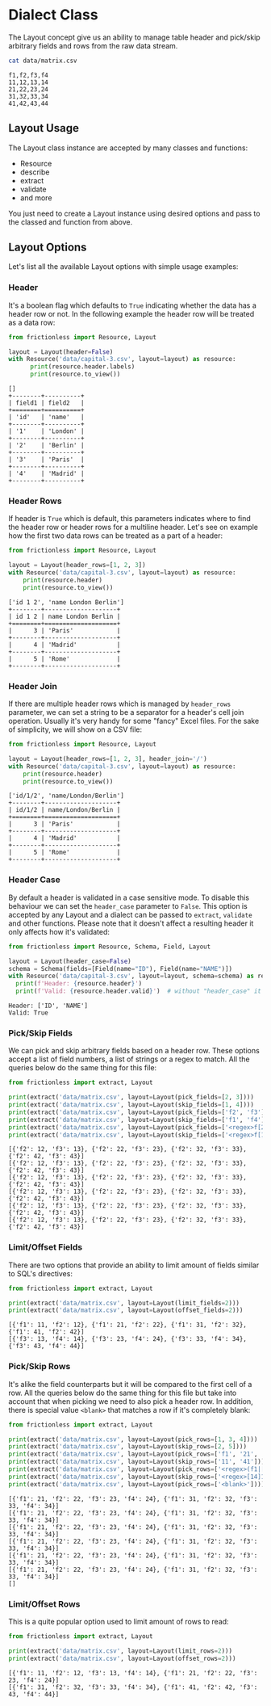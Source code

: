 # Dialect Class

The Layout concept give us an ability to manage table header and pick/skip arbitrary fields and rows from the raw data stream.

```bash title="CLI"
cat data/matrix.csv
```
```csv
f1,f2,f3,f4
11,12,13,14
21,22,23,24
31,32,33,34
41,42,43,44
```

## Layout Usage

The Layout class instance are accepted by many classes and functions:

- Resource
- describe
- extract
- validate
- and more

You just need to create a Layout instance using desired options and pass to the classed and function from above.

## Layout Options

Let's list all the available Layout options with simple usage examples:

### Header

It's a boolean flag which defaults to `True` indicating whether the data has a header row or not. In the following example the header row will be treated as a data row:

```python title="Python"
from frictionless import Resource, Layout

layout = Layout(header=False)
with Resource('data/capital-3.csv', layout=layout) as resource:
      print(resource.header.labels)
      print(resource.to_view())
```
```
[]
+--------+----------+
| field1 | field2   |
+========+==========+
| 'id'   | 'name'   |
+--------+----------+
| '1'    | 'London' |
+--------+----------+
| '2'    | 'Berlin' |
+--------+----------+
| '3'    | 'Paris'  |
+--------+----------+
| '4'    | 'Madrid' |
+--------+----------+
```

### Header Rows

If header is `True` which is default, this parameters indicates where to find the header row or header rows for a multiline header. Let's see on example how the first two data rows can be treated as a part of a header:

```python title="Python"
from frictionless import Resource, Layout

layout = Layout(header_rows=[1, 2, 3])
with Resource('data/capital-3.csv', layout=layout) as resource:
    print(resource.header)
    print(resource.to_view())
```
```
['id 1 2', 'name London Berlin']
+--------+--------------------+
| id 1 2 | name London Berlin |
+========+====================+
|      3 | 'Paris'            |
+--------+--------------------+
|      4 | 'Madrid'           |
+--------+--------------------+
|      5 | 'Rome'             |
+--------+--------------------+
```

### Header Join

If there are multiple header rows which is managed by `header_rows` parameter, we can set a string to be a separator for a header's cell join operation. Usually it's very handy for some "fancy" Excel files. For the sake of simplicity, we will show on a CSV file:

```python title="Python"
from frictionless import Resource, Layout

layout = Layout(header_rows=[1, 2, 3], header_join='/')
with Resource('data/capital-3.csv', layout=layout) as resource:
    print(resource.header)
    print(resource.to_view())
```
```
['id/1/2', 'name/London/Berlin']
+--------+--------------------+
| id/1/2 | name/London/Berlin |
+========+====================+
|      3 | 'Paris'            |
+--------+--------------------+
|      4 | 'Madrid'           |
+--------+--------------------+
|      5 | 'Rome'             |
+--------+--------------------+
```

### Header Case

By default a header is validated in a case sensitive mode. To disable this behaviour we can set the `header_case` parameter to `False`. This option is accepted by any Layout and a dialect can be passed to `extract`, `validate` and other functions. Please note that it doesn't affect a resulting header it only affects how it's validated:

```python title="Python"
from frictionless import Resource, Schema, Field, Layout

layout = Layout(header_case=False)
schema = Schema(fields=[Field(name="ID"), Field(name="NAME")])
with Resource('data/capital-3.csv', layout=layout, schema=schema) as resource:
  print(f'Header: {resource.header}')
  print(f'Valid: {resource.header.valid}')  # without "header_case" it will have 2 errors
```
```
Header: ['ID', 'NAME']
Valid: True
```

### Pick/Skip Fields

We can pick and skip arbitrary fields based on a header row. These options accept a list of field numbers, a list of strings or a regex to match. All the queries below do the same thing for this file:

```python title="Python"
from frictionless import extract, Layout

print(extract('data/matrix.csv', layout=Layout(pick_fields=[2, 3])))
print(extract('data/matrix.csv', layout=Layout(skip_fields=[1, 4])))
print(extract('data/matrix.csv', layout=Layout(pick_fields=['f2', 'f3'])))
print(extract('data/matrix.csv', layout=Layout(skip_fields=['f1', 'f4'])))
print(extract('data/matrix.csv', layout=Layout(pick_fields=['<regex>f[23]'])))
print(extract('data/matrix.csv', layout=Layout(skip_fields=['<regex>f[14]'])))
```
```
[{'f2': 12, 'f3': 13}, {'f2': 22, 'f3': 23}, {'f2': 32, 'f3': 33}, {'f2': 42, 'f3': 43}]
[{'f2': 12, 'f3': 13}, {'f2': 22, 'f3': 23}, {'f2': 32, 'f3': 33}, {'f2': 42, 'f3': 43}]
[{'f2': 12, 'f3': 13}, {'f2': 22, 'f3': 23}, {'f2': 32, 'f3': 33}, {'f2': 42, 'f3': 43}]
[{'f2': 12, 'f3': 13}, {'f2': 22, 'f3': 23}, {'f2': 32, 'f3': 33}, {'f2': 42, 'f3': 43}]
[{'f2': 12, 'f3': 13}, {'f2': 22, 'f3': 23}, {'f2': 32, 'f3': 33}, {'f2': 42, 'f3': 43}]
[{'f2': 12, 'f3': 13}, {'f2': 22, 'f3': 23}, {'f2': 32, 'f3': 33}, {'f2': 42, 'f3': 43}]
```

### Limit/Offset Fields

There are two options that provide an ability to limit amount of fields similar to SQL's directives:

```python title="Python"
from frictionless import extract, Layout

print(extract('data/matrix.csv', layout=Layout(limit_fields=2)))
print(extract('data/matrix.csv', layout=Layout(offset_fields=2)))
```
```
[{'f1': 11, 'f2': 12}, {'f1': 21, 'f2': 22}, {'f1': 31, 'f2': 32}, {'f1': 41, 'f2': 42}]
[{'f3': 13, 'f4': 14}, {'f3': 23, 'f4': 24}, {'f3': 33, 'f4': 34}, {'f3': 43, 'f4': 44}]
```

### Pick/Skip Rows

It's alike the field counterparts but it will be compared to the first cell of a row. All the queries below do the same thing for this file but take into account that when picking we need to also pick a header row. In addition, there is special value `<blank>` that matches a row if it's completely blank:

```python title="Python"
from frictionless import extract, Layout

print(extract('data/matrix.csv', layout=Layout(pick_rows=[1, 3, 4])))
print(extract('data/matrix.csv', layout=Layout(skip_rows=[2, 5])))
print(extract('data/matrix.csv', layout=Layout(pick_rows=['f1', '21', '31'])))
print(extract('data/matrix.csv', layout=Layout(skip_rows=['11', '41'])))
print(extract('data/matrix.csv', layout=Layout(pick_rows=['<regex>(f1|[23]1)'])))
print(extract('data/matrix.csv', layout=Layout(skip_rows=['<regex>[14]1'])))
print(extract('data/matrix.csv', layout=Layout(pick_rows=['<blank>'])))
```
```
[{'f1': 21, 'f2': 22, 'f3': 23, 'f4': 24}, {'f1': 31, 'f2': 32, 'f3': 33, 'f4': 34}]
[{'f1': 21, 'f2': 22, 'f3': 23, 'f4': 24}, {'f1': 31, 'f2': 32, 'f3': 33, 'f4': 34}]
[{'f1': 21, 'f2': 22, 'f3': 23, 'f4': 24}, {'f1': 31, 'f2': 32, 'f3': 33, 'f4': 34}]
[{'f1': 21, 'f2': 22, 'f3': 23, 'f4': 24}, {'f1': 31, 'f2': 32, 'f3': 33, 'f4': 34}]
[{'f1': 21, 'f2': 22, 'f3': 23, 'f4': 24}, {'f1': 31, 'f2': 32, 'f3': 33, 'f4': 34}]
[{'f1': 21, 'f2': 22, 'f3': 23, 'f4': 24}, {'f1': 31, 'f2': 32, 'f3': 33, 'f4': 34}]
[]
```

### Limit/Offset Rows

This is a quite popular option used to limit amount of rows to read:

```python title="Python"
from frictionless import extract, Layout

print(extract('data/matrix.csv', layout=Layout(limit_rows=2)))
print(extract('data/matrix.csv', layout=Layout(offset_rows=2)))
```
```
[{'f1': 11, 'f2': 12, 'f3': 13, 'f4': 14}, {'f1': 21, 'f2': 22, 'f3': 23, 'f4': 24}]
[{'f1': 31, 'f2': 32, 'f3': 33, 'f4': 34}, {'f1': 41, 'f2': 42, 'f3': 43, 'f4': 44}]
```
